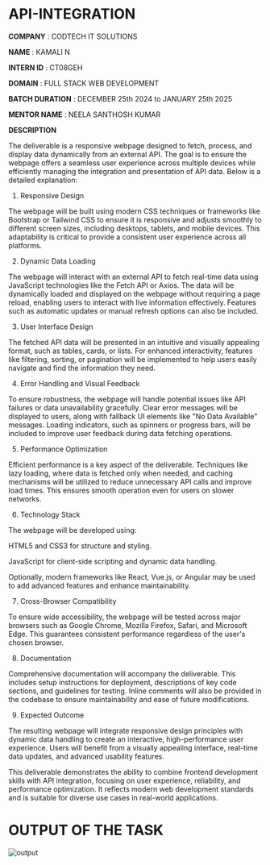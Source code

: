 # API-INTEGRATION

**COMPANY** : CODTECH IT SOLUTIONS

**NAME** :  KAMALI N

**INTERN ID** :  CT08GEH

**DOMAIN** :  FULL STACK WEB DEVELOPMENT

**BATCH DURATION** : DECEMBER 25th 2024 to JANUARY 25th 2025

**MENTOR NAME** : NEELA SANTHOSH KUMAR

**DESCRIPTION**

The deliverable is a responsive webpage designed to fetch, process, and display data dynamically from an external API. The goal is to ensure the webpage offers a seamless user experience across multiple devices while efficiently managing the integration and presentation of API data. Below is a detailed explanation:

1. Responsive Design

The webpage will be built using modern CSS techniques or frameworks like Bootstrap or Tailwind CSS to ensure it is responsive and adjusts smoothly to different screen sizes, including desktops, tablets, and mobile devices. This adaptability is critical to provide a consistent user experience across all platforms.

2. Dynamic Data Loading

The webpage will interact with an external API to fetch real-time data using JavaScript technologies like the Fetch API or Axios. The data will be dynamically loaded and displayed on the webpage without requiring a page reload, enabling users to interact with live information effectively. Features such as automatic updates or manual refresh options can also be included.

3. User Interface Design

The fetched API data will be presented in an intuitive and visually appealing format, such as tables, cards, or lists. For enhanced interactivity, features like filtering, sorting, or pagination will be implemented to help users easily navigate and find the information they need.

4. Error Handling and Visual Feedback

To ensure robustness, the webpage will handle potential issues like API failures or data unavailability gracefully. Clear error messages will be displayed to users, along with fallback UI elements like "No Data Available" messages. Loading indicators, such as spinners or progress bars, will be included to improve user feedback during data fetching operations.

5. Performance Optimization

Efficient performance is a key aspect of the deliverable. Techniques like lazy loading, where data is fetched only when needed, and caching mechanisms will be utilized to reduce unnecessary API calls and improve load times. This ensures smooth operation even for users on slower networks.

6. Technology Stack

The webpage will be developed using:

HTML5 and CSS3 for structure and styling.

JavaScript for client-side scripting and dynamic data handling.

Optionally, modern frameworks like React, Vue.js, or Angular may be used to add advanced features and enhance maintainability.


7. Cross-Browser Compatibility

To ensure wide accessibility, the webpage will be tested across major browsers such as Google Chrome, Mozilla Firefox, Safari, and Microsoft Edge. This guarantees consistent performance regardless of the user's chosen browser.

8. Documentation

Comprehensive documentation will accompany the deliverable. This includes setup instructions for deployment, descriptions of key code sections, and guidelines for testing. Inline comments will also be provided in the codebase to ensure maintainability and ease of future modifications.

9. Expected Outcome

The resulting webpage will integrate responsive design principles with dynamic data handling to create an interactive, high-performance user experience. Users will benefit from a visually appealing interface, real-time data updates, and advanced usability features.

This deliverable demonstrates the ability to combine frontend development skills with API integration, focusing on user experience, reliability, and performance optimization. It reflects modern web development standards and is suitable for diverse use cases in real-world applications.


# OUTPUT OF THE TASK

![output](https://github.com/user-attachments/assets/38d07a8d-66e6-4f63-875b-951b0ee80ada)

